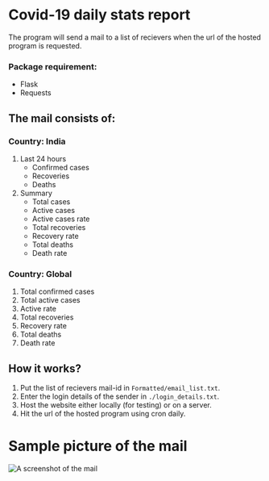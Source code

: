 # Covid-19 daily stats report
The program will send a mail to a list of recievers when the url of the hosted program is requested.

### Package requirement:
* Flask
* Requests

## The mail consists of:
### Country: India
1) Last 24 hours
    * Confirmed cases
    * Recoveries
    * Deaths
2) Summary
    * Total cases
    * Active cases
    * Active cases rate
    * Total recoveries
    * Recovery rate
    * Total deaths
    * Death rate
### Country: Global
1) Total confirmed cases
2) Total active cases
3) Active rate
4) Total recoveries
5) Recovery rate
6) Total deaths
7) Death rate

## How it works?
1) Put the list of recievers mail-id in `Formatted/email_list.txt`.
2) Enter the login details of the sender in `./login_details.txt`.
3) Host the website either locally (for testing) or on a server.
4) Hit the url of the hosted program using cron daily.

# Sample picture of the mail
![A screenshot of the mail](https://i.imgur.com/1NkwYxK.png)